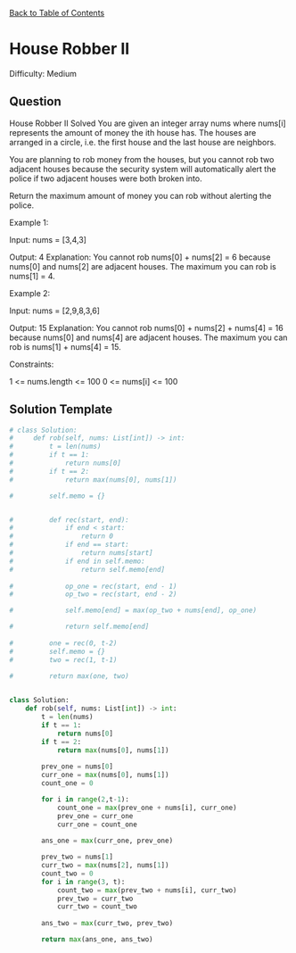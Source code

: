 [Back to Table of Contents](../../README.md)

# House Robber II
Difficulty: Medium

## Question
House Robber II
Solved 
You are given an integer array nums where nums[i] represents the amount of money the ith house has. The houses are arranged in a circle, i.e. the first house and the last house are neighbors.

You are planning to rob money from the houses, but you cannot rob two adjacent houses because the security system will automatically alert the police if two adjacent houses were both broken into.

Return the maximum amount of money you can rob without alerting the police.

Example 1:

Input: nums = [3,4,3]

Output: 4
Explanation: You cannot rob nums[0] + nums[2] = 6 because nums[0] and nums[2] are adjacent houses. The maximum you can rob is nums[1] = 4.

Example 2:

Input: nums = [2,9,8,3,6]

Output: 15
Explanation: You cannot rob nums[0] + nums[2] + nums[4] = 16 because nums[0] and nums[4] are adjacent houses. The maximum you can rob is nums[1] + nums[4] = 15.

Constraints:

1 <= nums.length <= 100
0 <= nums[i] <= 100

## Solution Template
```python
# class Solution:
#     def rob(self, nums: List[int]) -> int:
#         t = len(nums)
#         if t == 1:
#             return nums[0]
#         if t == 2:
#             return max(nums[0], nums[1])

#         self.memo = {}


#         def rec(start, end):
#             if end < start:
#                 return 0
#             if end == start:
#                 return nums[start]
#             if end in self.memo:
#                 return self.memo[end]
            
#             op_one = rec(start, end - 1)
#             op_two = rec(start, end - 2)

#             self.memo[end] = max(op_two + nums[end], op_one)

#             return self.memo[end]
        
#         one = rec(0, t-2)
#         self.memo = {}
#         two = rec(1, t-1)
        
#         return max(one, two)


class Solution:
    def rob(self, nums: List[int]) -> int:
        t = len(nums)
        if t == 1:
            return nums[0]
        if t == 2:
            return max(nums[0], nums[1])
            
        prev_one = nums[0]
        curr_one = max(nums[0], nums[1])
        count_one = 0

        for i in range(2,t-1):
            count_one = max(prev_one + nums[i], curr_one)
            prev_one = curr_one
            curr_one = count_one
        
        ans_one = max(curr_one, prev_one)

        prev_two = nums[1]
        curr_two = max(nums[2], nums[1])
        count_two = 0
        for i in range(3, t):
            count_two = max(prev_two + nums[i], curr_two)
            prev_two = curr_two
            curr_two = count_two
        
        ans_two = max(curr_two, prev_two)

        return max(ans_one, ans_two)
```
